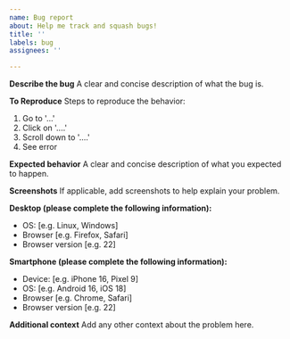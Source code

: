 ```yaml
---
name: Bug report
about: Help me track and squash bugs!
title: ''
labels: bug
assignees: ''

---
```


**Describe the bug**
A clear and concise description of what the bug is.

**To Reproduce**
Steps to reproduce the behavior:
1. Go to '...'
2. Click on '....'
3. Scroll down to '....'
4. See error

**Expected behavior**
A clear and concise description of what you expected to happen.

**Screenshots**
If applicable, add screenshots to help explain your problem.

**Desktop (please complete the following information):**
 - OS: [e.g. Linux, Windows]
 - Browser [e.g. Firefox, Safari]
 - Browser version [e.g. 22]

**Smartphone (please complete the following information):**
 - Device: [e.g. iPhone 16, Pixel 9]
 - OS: [e.g. Android 16, iOS 18]
 - Browser [e.g. Chrome, Safari]
 - Browser version [e.g. 22]

**Additional context**
Add any other context about the problem here.
